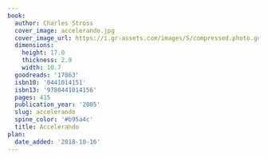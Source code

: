 ```yaml
---
book:
  author: Charles Stross
  cover_image: accelerando.jpg
  cover_image_url: https://i.gr-assets.com/images/S/compressed.photo.goodreads.com/books/1388240687l/17863.jpg
  dimensions:
    height: 17.0
    thickness: 2.9
    width: 10.7
  goodreads: '17863'
  isbn10: '0441014151'
  isbn13: '9780441014156'
  pages: 415
  publication_year: '2005'
  slug: accelerando
  spine_color: '#b95a4c'
  title: Accelerando
plan:
  date_added: '2018-10-16'
---
```

